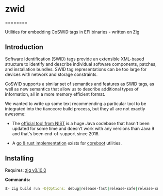 # zwid
========

Utilities for embedding CoSWID tags in EFI binaries - written on Zig

Introduction
------------

Software Identification (SWID) tags provide an extensible XML-based structure to
identify and describe individual software components, patches, and installation
bundles. SWID tag representations can be too large for devices with network and
storage constraints.

CoSWID supports a similar set of semantics and features as SWID tags, as well
as new semantics that allow us to describe additional types of information, all
in a more memory efficient format.

We wanted to write up some text recommending a particular tool to be integrated
into the tianocore build process, but they all are not exactly awesome:

 * The [official tool from NIST](https://github.com/usnistgov/swid-tools) is a
   huge Java codebase that hasn't been updated for some time and doesn't work
   with any versions than Java 9 and that's been end-of-support since 2018.

 * A [go & rust implementation](https://github.com/platform-system-interface/sbom) exists for [coreboot](https://coreboot.org/) utilities.

Installing
----------

Requires: [zig v0.10.0](https://ziglang.org/download)

**Commands:**

```bash
$> zig build run -D{Options: debug|release-fast|release-safe|release-small} -- path/firmware.bin
```
